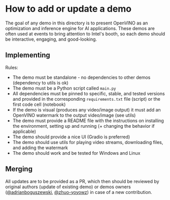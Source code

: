 # How to add or update a demo

The goal of any demo in this directory is to present OpenVINO as an optimization and inference engine for AI applications. These demos are often used at events to bring attention to Intel's booth, so each demo should be interactive, engaging, and good-looking. 

## Implementing

Rules:
- The demo must be standalone - no dependencies to other demos (dependency to utils is ok)
- The demo must be a Python script called `main.py`
- All dependencies must be pinned to specific, stable, and tested versions and provided in the corresponding `requirements.txt` file (script) or the first code cell (notebook) 
- If the demo is visual (produces any video/image output) it must add an OpenVINO watermark to the output video/image (see utils)
- The demo must provide a README file with the instructions on installing the environment, setting up and running (+ changing the behavior if applicable)
- The demo should provide a nice UI (Gradio is preferred)
- The demo should use utils for playing video streams, downloading files, and adding the watermark
- The demo should work and be tested for Windows and Linux

## Merging

All updates are to be provided as a PR, which then should be reviewed by original authors (update of existing demo) or demos owners ([@adrianboguszewski](https://github.com/adrianboguszewski), [@zhuo-yoyowz](https://github.com/zhuo-yoyowz)) in case of a new contribution.
